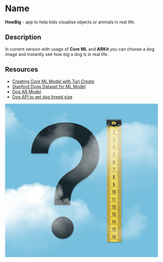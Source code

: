 # Name

**HowBig** - app to help kids visualise objects or animals in real life.

## Description

In current version with usage of **Core ML** and **ARKit** you can choose a dog image and instantly see how big a dog is in real life.

## Resources

- [Creating Core ML Model with Turi Create](https://www.freecodecamp.org/news/how-to-train-a-core-ml-model-with-turi-create-to-classify-dog-breeds-bc1d0fa108b/)
- [Stanford Dogs Dataset for ML Model](http://vision.stanford.edu/aditya86/ImageNetDogs/)
- [Dog AR Model](https://github.com/yx79/ARKit-Wolf)
- [Dog API to get dog breed size](https://docs.thedogapi.com/example-by-breed)

![App Icon](https://github.com/SkiDDoUA/HowBig/blob/main/HowBig/Assets.xcassets/AppIcon.appiconset/Instagram%20post%20-%20222.png)
